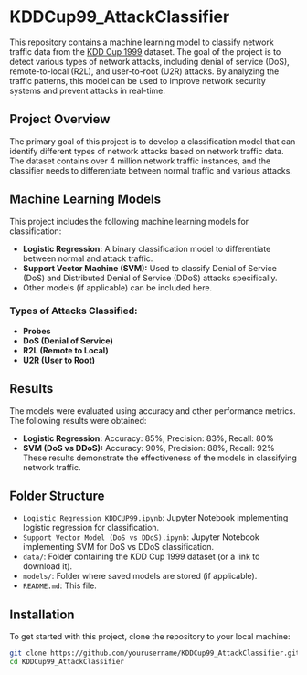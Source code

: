 # KDDCup99_AttackClassifier

This repository contains a machine learning model to classify network traffic data from the [KDD Cup 1999](http://kdd.ics.uci.edu/databases/kddcup99/kddcup99.html) dataset. The goal of the project is to detect various types of network attacks, including denial of service (DoS), remote-to-local (R2L), and user-to-root (U2R) attacks. By analyzing the traffic patterns, this model can be used to improve network security systems and prevent attacks in real-time.

## Project Overview

The primary goal of this project is to develop a classification model that can identify different types of network attacks based on network traffic data. The dataset contains over 4 million network traffic instances, and the classifier needs to differentiate between normal traffic and various attacks.

## Machine Learning Models
This project includes the following machine learning models for classification:
- **Logistic Regression:** A binary classification model to differentiate between normal and attack traffic.
- **Support Vector Machine (SVM):** Used to classify Denial of Service (DoS) and Distributed Denial of Service (DDoS) attacks specifically.
- Other models (if applicable) can be included here.

### Types of Attacks Classified:
- **Probes**
- **DoS (Denial of Service)**
- **R2L (Remote to Local)**
- **U2R (User to Root)**

## Results
The models were evaluated using accuracy and other performance metrics. The following results were obtained:
- **Logistic Regression:** Accuracy: 85%, Precision: 83%, Recall: 80%
- **SVM (DoS vs DDoS):** Accuracy: 90%, Precision: 88%, Recall: 92%
These results demonstrate the effectiveness of the models in classifying network traffic.

## Folder Structure
- `Logistic Regression KDDCUP99.ipynb`: Jupyter Notebook implementing logistic regression for classification.
- `Support Vector Model (DoS vs DDoS).ipynb`: Jupyter Notebook implementing SVM for DoS vs DDoS classification.
- `data/`: Folder containing the KDD Cup 1999 dataset (or a link to download it).
- `models/`: Folder where saved models are stored (if applicable).
- `README.md`: This file.

## Installation

To get started with this project, clone the repository to your local machine:

```bash
git clone https://github.com/yourusername/KDDCup99_AttackClassifier.git
cd KDDCup99_AttackClassifier
```
